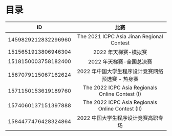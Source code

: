 # 目录

|         ID          |                       比赛                       |
| :-----------------: | :----------------------------------------------: |
| 1459829212832296960 |    The 2021 ICPC Asia Jinan Regional Contest     |
| 1515651913806946304 |               2022 年天梯赛-模拟赛               |
| 1518150003758182400 |             2022 年天梯赛-全国总决赛             |
| 1567079115067162624 | 2022 年中国大学生程序设计竞赛网络预选赛 - 热身赛 |
| 1571150153619189760 | The 2022 ICPC Asia Regionals Online Contest (I)  |
| 1574060137151397888 | The 2022 ICPC Asia Regionals Online Contest (II) |
| 1584477476428324864 |       2022 中国大学生程序设计竞赛高职专场        |
